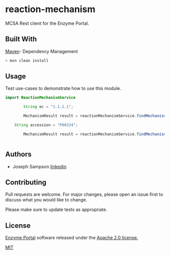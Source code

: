 # reaction-mechanism

MCSA Rest client for the Enzyme Portal.

## Built With

[Maven](https://maven.apache.org/)- Dependency Management


```bash
> mvn clean install
```

## Usage

Test use-cases to demonstrate how to use this module.
```java
import ReactionMechanismService

        String ec = "1.1.1.1";

        MechanismResult result = reactionMechanismService.findMechanismResultByEc(ec);

	String accession = "P00334";

        MechanismResult result = reactionMechanismService.findMechanismResultByAccession(accession);



```
## Authors

* Joseph Sampson [linkedin](https://www.linkedin.com/in/joseph-sampson-o-66399b30/)

## Contributing
Pull requests are welcome. For major changes, please open an issue first to discuss what you would like to change.

Please make sure to update tests as appropriate.

## License

[Enzyme Portal](https://www.ebi.ac.uk/enzymeportal/) software released under the [Apache 2.0 license.](https://www.apache.org/licenses/LICENSE-2.0.html)

[MIT](https://choosealicense.com/licenses/mit/)